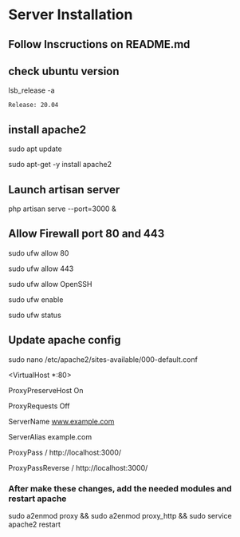 # Server Installation

## Follow Inscructions on README.md

## check ubuntu version

lsb_release -a

`Release: 20.04`

## install apache2

sudo apt update

sudo apt-get -y install apache2

## Launch artisan server

php artisan serve --port=3000 &

## Allow Firewall port 80 and 443

sudo ufw allow 80

sudo ufw allow 443

sudo ufw allow OpenSSH

sudo ufw enable

sudo ufw status

## Update apache config

sudo nano /etc/apache2/sites-available/000-default.conf

<VirtualHost \*:80>

ProxyPreserveHost On

ProxyRequests Off

ServerName www.example.com

ServerAlias example.com

ProxyPass / http://localhost:3000/

ProxyPassReverse / http://localhost:3000/

</VirtualHost>

### After make these changes, add the needed modules and restart apache

sudo a2enmod proxy && sudo a2enmod proxy_http && sudo service apache2 restart
